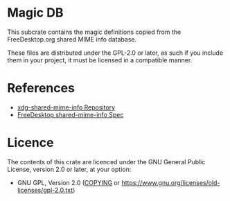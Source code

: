 # Magic DB

This subcrate contains the magic definitions copied from the FreeDesktop.org
shared MIME info database.

These files are distributed under the GPL-2.0 or later, as such if you include
them in your project, it must be licensed in a compatible manner.

# References

- [xdg-shared-mime-info Repository](https://github.com/freedesktop/xdg-shared-mime-info)
- [FreeDesktop shared-mime-info Spec](https://www.freedesktop.org/wiki/Specifications/shared-mime-info-spec/)

# Licence

The contents of this crate are licenced under the GNU General Public License,
version 2.0 or later, at your option:

 * GNU GPL, Version 2.0 ([COPYING](COPYING) or https://www.gnu.org/licenses/old-licenses/gpl-2.0.txt)
